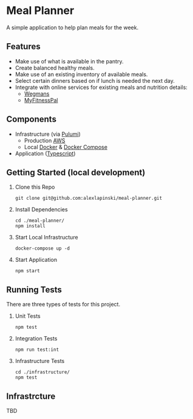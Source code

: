 # Meal Planner
A simple application to help plan meals for the week.

## Features
 * Make use of what is available in the pantry.
 * Create balanced healthy meals.
 * Make use of an existing inventory of available meals.
 * Select certain dinners based on if lunch is needed the next day.
 * Integrate with online services for existing meals and nutrition details:
    * [Wegmans](https://dev.wegmans.io/)
    * [MyFitnessPal](https://www.myfitnesspal.com/api)

## Components
 * Infrastructure (via [Pulumi](https://www.pulumi.com/))
    * Production [AWS](https://aws.amazon.com/)
    * Local [Docker](https://www.docker.com/) & [Docker Compose](https://docs.docker.com/compose/)
 * Application ([Typescript](https://www.typescriptlang.org/))

## Getting Started (local development)
 1. Clone this Repo
    ```
    git clone git@github.com:alexlapinski/meal-planner.git
    ```
 2. Install Dependencies
    ```
    cd ./meal-planner/
    npm install
    ```
 3. Start Local Infrastructure
    ```
    docker-compose up -d
    ```
 4. Start Application
    ```
    npm start
    ```

## Running Tests
There are three types of tests for this project.

1. Unit Tests
   ```
   npm test
   ```
2. Integration Tests
   ```
   npm run test:int
   ```
3. Infrastructure Tests
   ```
   cd ./infrastructure/
   npm test
   ```

## Infrastrcture
TBD
